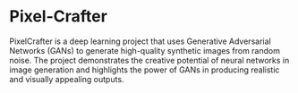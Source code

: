 # Pixel-Crafter
PixelCrafter is a deep learning project that uses Generative Adversarial Networks (GANs) to generate high-quality synthetic images from random noise. The project demonstrates the creative potential of neural networks in image generation and highlights the power of GANs in producing realistic and visually appealing outputs.
